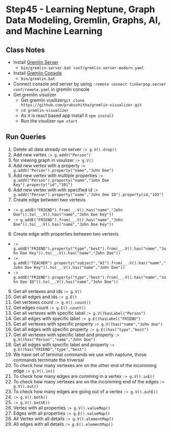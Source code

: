 # Step45 - Learning Neptune, Graph Data Modeling, Gremlin, Graphs, AI, and Machine Learning

## Class Notes

- Install [Gremlin Server](https://dlcdn.apache.org/tinkerpop/3.5.1/apache-tinkerpop-gremlin-server-3.5.1-bin.zip)
  - `bin/gremlin-server.bat conf/gremlin-server-modern.yaml`
- Install [Gremlin Console](https://dlcdn.apache.org/tinkerpop/3.5.1/apache-tinkerpop-gremlin-console-3.5.1-bin.zip)
  - `bin/gremlin.bat`
- Connect console and server by using `:remote connect tinkerpop.server conf/remote.yaml` in gremlin console
- Get gremlin visulizer
  - Get gremlin vusilizer`git clone https://github.com/prabushitha/gremlin-visualizer.git`
  - `cd gremlin-visualizer`
  - As it is react based app install it `npm install`
  - Run the visulizer `npm start`

## Run Queries

1. Delete all data already on server `:> g.V().drop()`
2. Add new vertex `:> g.addV("Person")`
3. for viewing graph in visulizer `:> g.V()`
4. Add new vertex with a property `:> g.addV("Person").property("name","John Doe")`
5. Add new vertex with multiple properties `:> g.addV("Person").property("name","John Doe Key").property("id","101")`
6. Add new vertex with with specified id `:> g.addV("Person").property("name","John Doe ID").property(id,"102")`
7. Create edge between two vertexis

- `:> g.addE("FRIEND").from(__.V().has("name","John Doe")).to(__.V().has("name","John Doe Key"))`
- `:> g.addE("FRIEND").from(__.V().has("name","John Doe")).to(__.V().has("name","John Doe Key"))`

8. Create edge with properties between two vertexis

- `:> g.addE("FRIEND").property("type","best").from(__.V().has("name","John Doe Key")).to(__.V().has("name","John Doe"))`
- `:> g.addE("TEACHER").property("subject","AI").from(__.V().has("name","John Doe Key")).to(__.V().has("name","John Doe"))`
- `:> g.addE("FRIEND").property("type","best").from(__.V().has("name","John Doe ID")).to(__.V().has("name","John Doe"))`

9. Get all vertexes and ids `:> g.V()`
10. Get all edges and ids `:> g.E()`
11. Get vertexes count `:> g.V().count()`
12. Get edges count `:> g.E().count()`
13. Get all vertexes with specific label `:> g.V()hasLabel("Person")`
14. Get all edges with specific label `:> g.E()hasLabel("FRIEND")`
15. Get all vertexes with specific property `:> g.V()has("name","John Doe")`
16. Get all edges with specific property `:> g.E()has("type","best")`
17. Get all vertexes with specific label and property `:> g.V()has("Person","name","John Doe")`
18. Get all edges with specific label and property `:> g.E()has("FRIEND","type","best")`
19. We have set of terminal commands we use with naptune, those commands terminate the triversal
20. To check how many vertexes are on the other end of the incomming edge `:> g.V().in()`
21. To check how many edges are comming in a vertex `:> g.V().inE()`
22. To check how many vertexes are on the incomming end of the edges `:> g.V().out()`
23. To check how many edges are going out of a vertex `:> g.V().outE()`
24. `:> g.V().both()`
25. `:> g.V().bothE()`
26. Vertex with all properties `:> g.V().valueMap()`
27. Edges with all properties `:> g.E().valueMap()`
28. All Vertex with all details `:> g.V().elementMap()`
29. All edges with all details `:> g.E().elementMap()`
